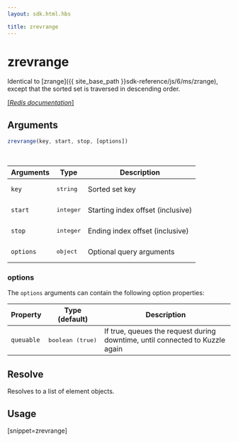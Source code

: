 ```yaml
---
layout: sdk.html.hbs

title: zrevrange
---
```


# zrevrange

Identical to [zrange]({{ site_base_path }}sdk-reference/js/6/ms/zrange), except that the sorted set is traversed in descending order.

[[_Redis documentation_]](https://redis.io/commands/zrevrange)

## Arguments

```js
zrevrange(key, start, stop, [options])
```

<br/>

| Arguments    | Type    | Description |
|--------------|---------|-------------|
| `key` | <pre>string</pre> | Sorted set key |
| `start` | <pre>integer</pre> | Starting index offset (inclusive) |
| `stop` | <pre>integer</pre> | Ending index offset (inclusive) |
| ``options`` | <pre>object</pre> | Optional query arguments |

### options

The `options` arguments can contain the following option properties:

| Property   | Type (default)   | Description                       |
| ---------- | ------- | --------------------------------- |
| `queuable` | <pre>boolean (true)</pre> | If true, queues the request during downtime, until connected to Kuzzle again |

## Resolve

Resolves to a list of element objects.

## Usage

[snippet=zrevrange]
